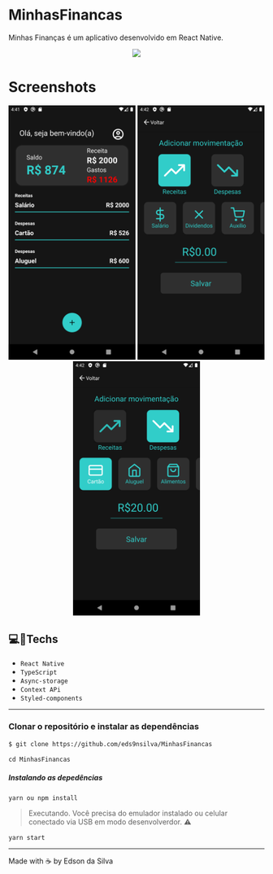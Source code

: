 # MinhasFinancas
Minhas Finanças é um aplicativo desenvolvido em React Native. <br>

<p align="center">
<img src="https://img.shields.io/badge/STATUS-CONCLUÍDO-green?style=for-the-badge"/>
</p>

# Screenshots
<p align="center">
  <img width = "250" height= "500" src = "src/assets/Screenshot/Screenshot_1.png">
  <img width = "250" height= "500" src = "src/assets/Screenshot/Screenshot_2.png">
  <img width = "250" height= "500" src = "src/assets/Screenshot/Screenshot_3.png">
</p>


## 💻:iphone:Techs 

- `React Native`
- `TypeScript`
- `Async-storage`
- `Context APi`
- `Styled-components`
---

### Clonar o repositório e instalar as dependências

```
$ git clone https://github.com/eds9nsilva/MinhasFinancas
```
```
cd MinhasFinancas
```
##### Instalando as depedências
```
yarn ou npm install
```

> Executando. Você precisa do emulador instalado ou celular conectado via USB em modo desenvolverdor. :warning:
```
yarn start
```
---
Made with ☕ by Edson da Silva
